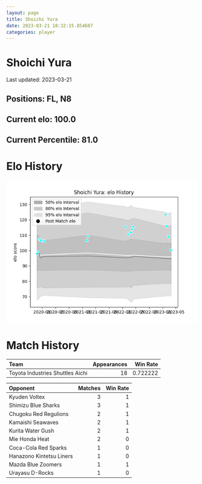```yaml
---  
layout: page  
title: Shoichi Yura  
date: 2023-03-21 18:32:15.854687  
categories: player  
---
```

# Shoichi Yura


Last updated: 2023-03-21
## Positions: FL, N8

## Current elo: 100.0

## Current Percentile: 81.0

# Elo History


![elo history](history_ShoichiYura.png)
# Match History


| Team                             |   Appearances |   Win Rate |
|:---------------------------------|--------------:|-----------:|
| Toyota Industries Shuttles Aichi |            18 |   0.722222 |

| Opponent                 |   Matches |   Win Rate |
|:-------------------------|----------:|-----------:|
| Kyuden Voltex            |         3 |          1 |
| Shimizu Blue Sharks      |         3 |          1 |
| Chugoku Red Regulions    |         2 |          1 |
| Kamaishi Seawaves        |         2 |          1 |
| Kurita Water Gush        |         2 |          1 |
| Mie Honda Heat           |         2 |          0 |
| Coca-Cola Red Sparks     |         1 |          0 |
| Hanazono Kintetsu Liners |         1 |          0 |
| Mazda Blue Zoomers       |         1 |          1 |
| Urayasu D-Rocks          |         1 |          0 |